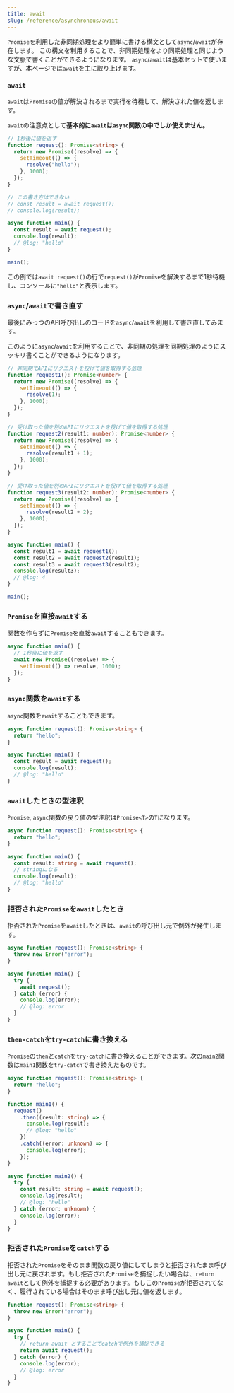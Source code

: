 ```yaml
---
title: await
slug: /reference/asynchronous/await
---
```


`Promise`を利用した非同期処理をより簡単に書ける構文として`async`/`await`が存在します。
この構文を利用することで、非同期処理をより同期処理と同じような文脈で書くことができるようになります。
`async`/`await`は基本セットで使いますが、本ページでは`await`を主に取り上げます。

### `await`

`await`は`Promise`の値が解決されるまで実行を待機して、解決された値を返します。

`await`の注意点として**基本的に`await`は`async`関数の中でしか使えません。**

```ts twoslash
// 1秒後に値を返す
function request(): Promise<string> {
  return new Promise((resolve) => {
    setTimeout(() => {
      resolve("hello");
    }, 1000);
  });
}

// この書き方はできない
// const result = await request();
// console.log(result);

async function main() {
  const result = await request();
  console.log(result);
  // @log: "hello"
}

main();
```

この例では`await request()`の行で`request()`が`Promise`を解決するまで1秒待機し、コンソールに`"hello"`と表示します。

### `async`/`await`で書き直す

最後にみっつのAPI呼び出しのコードを`async`/`await`を利用して書き直してみます。

このように`async`/`await`を利用することで、非同期の処理を同期処理のようにスッキリ書くことができるようになります。

```ts twoslash
// 非同期でAPIにリクエストを投げて値を取得する処理
function request1(): Promise<number> {
  return new Promise((resolve) => {
    setTimeout(() => {
      resolve(1);
    }, 1000);
  });
}

// 受け取った値を別のAPIにリクエストを投げて値を取得する処理
function request2(result1: number): Promise<number> {
  return new Promise((resolve) => {
    setTimeout(() => {
      resolve(result1 + 1);
    }, 1000);
  });
}

// 受け取った値を別のAPIにリクエストを投げて値を取得する処理
function request3(result2: number): Promise<number> {
  return new Promise((resolve) => {
    setTimeout(() => {
      resolve(result2 + 2);
    }, 1000);
  });
}

async function main() {
  const result1 = await request1();
  const result2 = await request2(result1);
  const result3 = await request3(result2);
  console.log(result3);
  // @log: 4
}

main();
```

### `Promise`を直接`await`する

関数を作らずに`Promise`を直接`await`することもできます。

```ts twoslash
async function main() {
  // 1秒後に値を返す
  await new Promise((resolve) => {
    setTimeout(() => resolve, 1000);
  });
}
```

### `async`関数を`await`する

`async`関数を`await`することもできます。

```ts twoslash
async function request(): Promise<string> {
  return "hello";
}

async function main() {
  const result = await request();
  console.log(result);
  // @log: "hello"
}
```

### `await`したときの型注釈

`Promise`, `async`関数の戻り値の型注釈は`Promise<T>`の`T`になります。

```ts twoslash
async function request(): Promise<string> {
  return "hello";
}

async function main() {
  const result: string = await request();
  // stringになる
  console.log(result);
  // @log: "hello"
}
```

### 拒否された`Promise`を`await`したとき

拒否された`Promise`を`await`したときは、`await`の呼び出し元で例外が発生します。

```ts twoslash
async function request(): Promise<string> {
  throw new Error("error");
}

async function main() {
  try {
    await request();
  } catch (error) {
    console.log(error);
    // @log: error
  }
}
```

### `then-catch`を`try-catch`に書き換える

`Promise`の`then`と`catch`を`try-catch`に書き換えることができます。次の`main2`関数は`main1`関数を`try-catch`で書き換えたものです。

```ts twoslash
async function request(): Promise<string> {
  return "hello";
}

function main1() {
  request()
    .then((result: string) => {
      console.log(result);
      // @log: "hello"
    })
    .catch((error: unknown) => {
      console.log(error);
    });
}

async function main2() {
  try {
    const result: string = await request();
    console.log(result);
    // @log: "hello"
  } catch (error: unknown) {
    console.log(error);
  }
}
```

### 拒否された`Promise`を`catch`する

拒否された`Promise`をそのまま関数の戻り値にしてしまうと拒否されたまま呼び出し元に戻されます。もし拒否された`Promise`を捕捉したい場合は、`return await`として例外を捕捉する必要があります。もしこの`Promise`が拒否されてなく、履行されている場合はそのまま呼び出し元に値を返します。

```ts twoslash
function request(): Promise<string> {
  throw new Error("error");
}

async function main() {
  try {
    // return await とすることでcatchで例外を捕捉できる
    return await request();
  } catch (error) {
    console.log(error);
    // @log: error
  }
}
```
